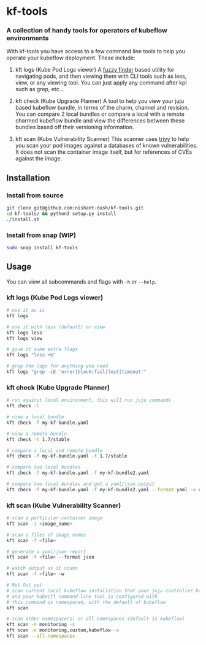 
# kf-tools
### A collection of handy tools for operators of kubeflow environments


With kf-tools you have access to a few command line tools to help you operate your kubeflow deployment. These include:


1) kft logs (Kube Pod Logs viewer)
A [fuzzy finder](https://github.com/junegunn/fzf) based utility for navigating pods, and then viewing them with CLI tools such as less, view, or any viewing tool. You can just apply any command after kpl such as grep, etc...

2) kft check (Kube Upgrade Planner)
A tool to help you view your juju based kubeflow bundle, in terms of the charm, channel and revision. You can compare 2 local bundles or compare a local with a remote charmed kubeflow bundle and view the differences between these bundles based off their versioning information.

3) kft scan (Kube Vulnerability Scanner)
This scanner uses [trivy](https://github.com/aquasecurity/trivy) to help you scan your pod images against a databases of known vulnerabilities. It does not scan the container image itself, but for references of CVEs against the image.


## Installation

### Install from source

```bash
git clone git@github.com:nishant-dash/kf-tools.git
cd kf-tools/ && python3 setup.py install
./install.sh
```

### Install from snap (WIP)

```bash
sudo snap install kf-tools
```

## Usage

You can view all subcommands and flags with `-h` or `--help`.

### kft logs (Kube Pod Logs viewer)

```bash
# use it as is
kft logs

# use it with less (default) or view
kft logs less
kft logs view

# give it some extra flags
kft logs "less +G"

# grep the logs for anything you need
kft logs "grep -iE 'error|block|fail|lost|timeout'"
```


### kft check (Kube Upgrade Planner)

```bash
# run against local environment, this will run juju commands
kft check -l

# view a local bundle
kft check -f my-kf-bundle.yaml

# view a remote bundle
kft check -t 1.7/stable

# compare a local and remote bundle
kft check -f my-kf-bundle.yaml -t 1.7/stable

# compare two local bundles
kft check -f my-kf-bundle.yaml -f my-kf-bundle2.yaml

# compare two local bundles and get a yaml/json output
kft check -f my-kf-bundle.yaml -f my-kf-bundle2.yaml --format yaml -o output.yaml
```

### kft scan (Kube Vulnerability Scanner)

```bash
# scan a particular container image
kft scan -i <image_name>

# scan a files of image names 
kft scan -f <file>

# generate a yaml/json report
kft scan -f <file> --format json

# watch output as it scans
kft scan -f <file> -w

# Not Out yet
# scan current local kubeflow installation that your juju controller has access to 
# and your kubectl command line tool is configured with
# this command is namespaced, with the default of kubeflow
kft scan

# scan other namespace(s) or all namespaces (default is kubeflow)
kft scan -n monitoring -s
kft scan -n monitoring,custom,kubeflow -s
kft scan --all-namespaces
```

